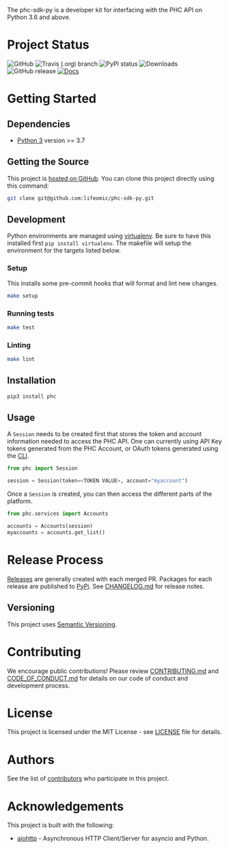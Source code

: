 The phc-sdk-py is a developer kit for interfacing with the PHC API on Python 3.6 and above.

# Project Status

![GitHub](https://img.shields.io/github/license/lifeomic/phc-sdk-py.svg?style=for-the-badge)
![Travis (.org) branch](https://img.shields.io/travis/lifeomic/phc-sdk-py/master.svg?style=for-the-badge)
![PyPI status](https://img.shields.io/pypi/status/phc.svg?style=for-the-badge)
![Downloads](https://img.shields.io/pypi/dw/phc?style=for-the-badge)
![GitHub release](https://img.shields.io/github/release/lifeomic/phc-sdk-py.svg?style=for-the-badge)
[![Docs](https://img.shields.io/badge/DOCS-PASSING-green?style=for-the-badge)](https://lifeomic.github.io/phc-sdk-py/)


# Getting Started

## Dependencies

* [Python 3](https://www.python.org/download/releases/3.0/) version >= 3.7

## Getting the Source

This project is [hosted on GitHub](https://github.com/lifeomic/phc-sdk-py). You can clone this project directly using this command:

```bash
git clone git@github.com:lifeomic/phc-sdk-py.git
```

## Development

Python environments are managed using [virtualenv](https://virtualenv.pypa.io/en/latest/).  Be sure to have this installed first `pip install virtualenv`.  The makefile will setup the environment for the targets listed below.


### Setup

This installs some pre-commit hooks that will format and lint new changes.

```bash
make setup
```

### Running tests

```bash
make test
```

### Linting

```bash
make lint
```

## Installation

```bash
pip3 install phc
```
## Usage

A `Session` needs to be created first that stores the token and account information needed to access the PHC API.  One can currently using API Key tokens generated from the PHC Account, or OAuth tokens generated using the [CLI](https://github.com/lifeomic/cli).

```python
from phc import Session

session = Session(token=<TOKEN VALUE>, account="myaccount")
```

Once a `Session` is created, you can then access the different parts of the platform.

```python
from phc.services import Accounts

accounts = Accounts(session)
myaccounts = accounts.get_list()
```

# Release Process

[Releases](https://github.com/lifeomic/phc-sdk-py/releases) are generally created with each merged PR. Packages for each release are published to [PyPi](https://pypi.org/project/phc/). See [CHANGELOG.md](CHANGELOG.md) for release notes.

## Versioning

This project uses [Semantic Versioning](http://semver.org/).


# Contributing

We encourage public contributions! Please review [CONTRIBUTING.md](CONTRIBUTING.md) and [CODE_OF_CONDUCT.md](CODE_OF_CONDUCT.md) for details on our code of conduct and development process.


# License

This project is licensed under the MIT License - see [LICENSE](LICENSE) file for details.


# Authors

See the list of [contributors](https://github.com/lifeomic/cli/contributors) who participate in this project.


# Acknowledgements

This project is built with the following:

* [aiohttp](https://aiohttp.readthedocs.io/en/stable/) - Asynchronous HTTP Client/Server for asyncio and Python.
